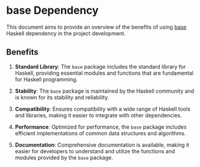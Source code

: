 # base Dependency
This document aims to provide an overview of the benefits of using [base](https://hackage.haskell.org/package/base) Haskell dependency in the project development.

## Benefits

1. **Standard Library**: The `base` package includes the standard library for Haskell, providing essential modules and functions that are fundamental for Haskell programming.

2. **Stability**: The `base` package is maintained by the Haskell community and is known for its stability and reliability.

3. **Compatibility**: Ensures compatibility with a wide range of Haskell tools and libraries, making it easier to integrate with other dependencies.

4. **Performance**: Optimized for performance, the `base` package includes efficient implementations of common data structures and algorithms.

5. **Documentation**: Comprehensive documentation is available, making it easier for developers to understand and utilize the functions and modules provided by the `base` package.
